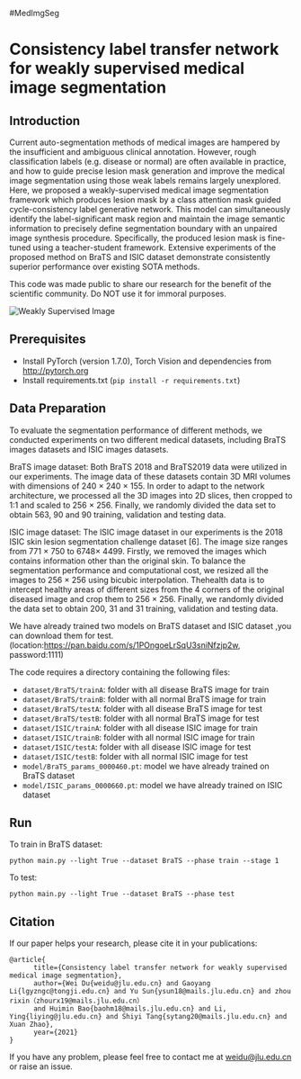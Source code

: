 #MedImgSeg

# Consistency label transfer network for weakly supervised medical image segmentation
## Introduction
Current auto-segmentation methods of medical images
are hampered by the insufficient and ambiguous clinical annotation. However, rough classification labels (e.g. disease
or normal) are often available in practice, and how to guide
precise lesion mask generation and improve the medical image segmentation using those weak labels remains largely
unexplored. Here, we proposed a weakly-supervised medical image segmentation framework which produces lesion
mask by a class attention mask guided cycle-consistency
label generative network. This model can simultaneously identify the label-significant mask region and maintain
the image semantic information to precisely define segmentation boundary with an unpaired image synthesis procedure. Specifically, the produced lesion mask is fine-tuned
using a teacher-student framework. Extensive experiments
of the proposed method on BraTS and ISIC dataset demonstrate consistently superior performance over existing SOTA methods.

This code was made public to share our research for the benefit of the scientific community. Do NOT use it for immoral purposes.

![Weakly Supervised Image ](https://raw.githubusercontent.com/mlcb-jlu/MedImgSeg/master/img-folder/weak_result_contrast.png)
## Prerequisites
- Install PyTorch (version 1.7.0), Torch Vision and dependencies from http://pytorch.org
- Install requirements.txt (```pip install -r requirements.txt```)

## Data Preparation
To evaluate the segmentation performance of different methods, we conducted experiments on two different medical datasets, including BraTS images datasets and ISIC images datasets.

BraTS image dataset: Both BraTS 2018 and BraTS2019 data were utilized in our experiments. The
image data of these datasets contain 3D MRI volumes with
dimensions of 240 × 240 × 155. In order to adapt to the
network architecture, we processed all the 3D images into
2D slices, then cropped to 1:1 and scaled to 256 × 256. Finally, we randomly divided the data set to obtain 563, 90 and 90 training, validation and testing data.

lSIC image dataset: The lSIC image dataset in our experiments is the 2018 ISIC skin lesion segmentation challenge
dataset [6]. The image size ranges from 771 × 750 to 6748× 4499. Firstly, we removed the images which contains information other 
than the original skin. To balance the segmentation performance and computational cost, we resized
all the images to 256 × 256 using bicubic interpolation. Thehealth data is to intercept healthy areas of different sizes
from the 4 corners of the original diseased image and crop them to 256 × 256. Finally, we randomly divided the data
set to obtain 200, 31 and 31 training, validation and testing data.

We have already trained two models on BraTS dataset and ISIC dataset ,you can download them for test.(location:https://pan.baidu.com/s/1POngoeLrSqU3sniNfzjp2w, password:1111)

The code requires a directory containing the following files:
- `dataset/BraTS/trainA`: folder with all disease BraTS image for train
- `dataset/BraTS/trainB`: folder with all normal BraTS image for train
- `dataset/BraTS/testA`: folder with all disease BraTS image for test
- `dataset/BraTS/testB`: folder with all normal BraTS image for test
- `dataset/ISIC/trainA`: folder with all disease ISIC image for train
- `dataset/ISIC/trainB`: folder with all normal ISIC image for train
- `dataset/ISIC/testA`: folder with all disease ISIC image for test
- `dataset/ISIC/testB`: folder with all normal ISIC image for test
- `model/BraTS_params_0000460.pt`: model we have already trained on BraTS dataset
- `model/ISIC_params_0000660.pt`: model we have already trained on ISIC dataset

## Run
To train in BraTS dataset:
```
python main.py --light True --dataset BraTS --phase train --stage 1
```
To test:
```
python main.py --light True --dataset BraTS --phase test
```

## Citation

If our paper helps your research, please cite it in your publications:
```
@article{
      title={Consistency label transfer network for weakly supervised medical image segmentation}, 
      author={Wei Du{weidu@jlu.edu.cn} and Gaoyang Li{lgyzngc@tongji.edu.cn} and Yu Sun{ysun18@mails.jlu.edu.cn} and zhou rixin（zhourx19@mails.jlu.edu.cn） 
      and Huimin Bao{baohm18@mails.jlu.edu.cn} and Li, Ying{liying@jlu.edu.cn} and Shiyi Tang{sytang20@mails.jlu.edu.cn} and Xuan Zhao},
      year={2021}
}
```

If you have any problem, please feel free to contact me at [weidu@jlu.edu.cn](mailto:weidu@jlu.edu.cn) or raise an issue.
